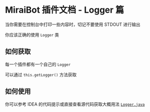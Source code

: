 # MiraiBot 插件文档 - Logger 篇
当你需要在控制台中打印一些内容时，切记不要使用 STDOUT 进行输出

你应该正确的使用 `Logger` 类

## 如何获取
每一个插件都有一个自己的 `Logger`

可以通过 `this.getLogger()` 方法获取

## 如何使用

你可以参考 IDEA 的代码提示或直接查看源代码获取大概用法
[`Logger.java`](https://github.com/1689295608/MiraiBot/blob/main/src/main/java/com/windowx/miraibot/utils/Logger.java)
